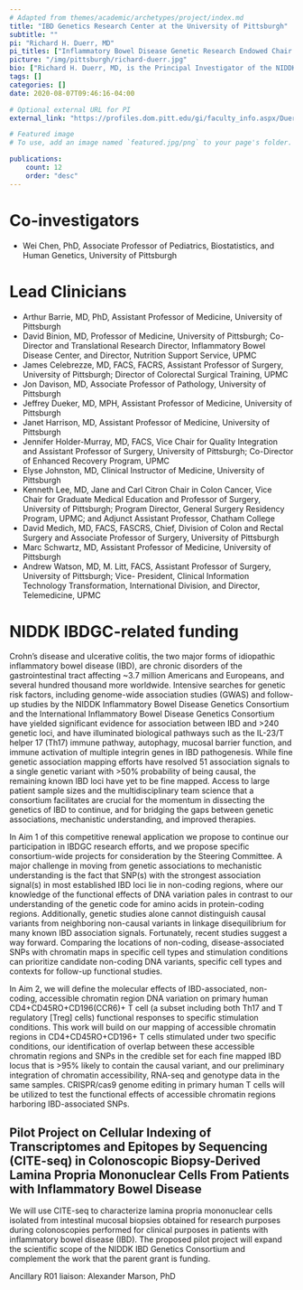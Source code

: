 ```yaml
---
# Adapted from themes/academic/archetypes/project/index.md
title: "IBD Genetics Research Center at the University of Pittsburgh"
subtitle: ""
pi: "Richard H. Duerr, MD"
pi_titles: ["Inflammatory Bowel Disease Genetic Research Endowed Chair Professor of Medicine, Human Genetics, and Clinical and Translational Science, University of Pittsburgh", "Co-Director and Scientific Director, Inflammatory Bowel Disease Center UPMC"]
picture: "/img/pittsburgh/richard-duerr.jpg"
bio: ["Richard H. Duerr, MD, is the Principal Investigator of the NIDDK IBDGC’s Genetic Research Center at the University of Pittsburgh, where he holds the endowed Inflammatory Bowel Disease Genetic Research Chair and is Professor of Medicine, Human Genetics, and Clinical and Translational Science.  He is the Co-Director and Scientific Director of the University of Pittsburgh Medical Center (UPMC) Inflammatory Bowel Disease Center, and he serves as Associate Chief Scientist, Translational Research on the Leadership Team of the Crohn’s & Colitis Foundation's IBD Plexus research and information exchange platform.  Dr. Duerr’s research career began with an IBD-focused research and clinical fellowship at UCLA, where he received training in cellular immunology and also participated in studies that established the association between the serum biomarker, p-ANCA, and IBD.  He refocused his research efforts on the genetics of IBD when he established an independent laboratory at the University of Pittsburgh.  Dr. Duerr currently applies his expertise in human genetics, genomics, and immunology to define the molecular effects of IBD-associated, non-coding, accessible chromatin region DNA variation on human CD4+CD45RO+CD196+ T cell functional responses to stimulation, and to conduct high dimensional immunophenotyping and transcriptional profiling of immunocytes isolated from peripheral blood and from inflamed and non-inflamed intestinal mucosa using the cellular indexing of transcriptomes and epitopes by sequencing (CITE-seq) assay."]
tags: []
categories: []
date: 2020-08-07T09:46:16-04:00

# Optional external URL for PI
external_link: "https://profiles.dom.pitt.edu/gi/faculty_info.aspx/Duerr5020"

# Featured image
# To use, add an image named `featured.jpg/png` to your page's folder.

publications:
    count: 12
    order: "desc"
---
```



# Co-investigators

- Wei Chen, PhD, Associate Professor of Pediatrics, Biostatistics, and Human
  Genetics, University of Pittsburgh


# Lead Clinicians

- Arthur Barrie, MD, PhD, Assistant Professor of Medicine, University of Pittsburgh
- David Binion, MD, Professor of Medicine, University of Pittsburgh; Co-Director and Translational Research Director, Inflammatory Bowel Disease Center, and Director, Nutrition Support Service, UPMC
- James Celebrezze, MD, FACS, FACRS, Assistant Professor of Surgery, University of Pittsburgh; Director of Colorectal Surgical Training, UPMC
- Jon Davison, MD, Associate Professor of Pathology, University of Pittsburgh
- Jeffrey Dueker, MD, MPH, Assistant Professor of Medicine, University of Pittsburgh
- Janet Harrison, MD, Assistant Professor of Medicine, University of Pittsburgh
- Jennifer Holder-Murray, MD, FACS, Vice Chair for Quality Integration and Assistant Professor of Surgery, University of Pittsburgh; Co-Director of Enhanced Recovery Program, UPMC
- Elyse Johnston, MD, Clinical Instructor of Medicine, University of Pittsburgh
- Kenneth Lee, MD, Jane and Carl Citron Chair in Colon Cancer, Vice Chair for Graduate Medical Education and Professor of Surgery, University of Pittsburgh; Program Director, General Surgery Residency Program, UPMC; and Adjunct Assistant Professor, Chatham College
- David Medich, MD, FACS, FASCRS, Chief, Division of Colon and Rectal Surgery and Associate Professor of Surgery, University of Pittsburgh
- Marc Schwartz, MD, Assistant Professor of Medicine, University of Pittsburgh
- Andrew Watson, MD, M. Litt, FACS, Assistant Professor of Surgery, University of Pittsburgh; Vice- President, Clinical Information Technology Transformation, International Division, and Director, Telemedicine, UPMC

# NIDDK IBDGC-related funding

Crohn’s disease and ulcerative colitis, the two major forms of idiopathic
inflammatory bowel disease (IBD), are chronic disorders of the
gastrointestinal tract affecting ~3.7 million Americans and Europeans, and
several hundred thousand more worldwide. Intensive searches for genetic risk
factors, including genome-wide association studies (GWAS) and follow-up
studies by the NIDDK Inflammatory Bowel Disease Genetics Consortium and the
International Inflammatory Bowel Disease Genetics Consortium have yielded
significant evidence for association between IBD and >240 genetic loci, and
have illuminated biological pathways such as the IL-23/T helper 17 (Th17)
immune pathway, autophagy, mucosal barrier function, and immune activation of
multiple integrin genes in IBD pathogenesis. While fine genetic association
mapping efforts have resolved 51 association signals to a single genetic
variant with >50% probability of being causal, the remaining known IBD loci
have yet to be fine mapped. Access to large patient sample sizes and the
multidisciplinary team science that a consortium facilitates are crucial for
the momentum in dissecting the genetics of IBD to continue, and for bridging
the gaps between genetic associations, mechanistic understanding, and improved
therapies.

In Aim 1 of this competitive renewal application we propose to continue our
participation in IBDGC research efforts, and we propose specific
consortium-wide projects for consideration by the Steering Committee. A major
challenge in moving from genetic associations to mechanistic understanding is
the fact that SNP(s) with the strongest association signal(s) in most
established IBD loci lie in non-coding regions, where our knowledge of the
functional effects of DNA variation pales in contrast to our understanding of
the genetic code for amino acids in protein-coding regions. Additionally,
genetic studies alone cannot distinguish causal variants from neighboring
non-causal variants in linkage disequilibrium for many known IBD association
signals. Fortunately, recent studies suggest a way forward. Comparing the
locations of non-coding, disease-associated SNPs with chromatin maps in
specific cell types and stimulation conditions can prioritize candidate
non-coding DNA variants, specific cell types and contexts for follow-up
functional studies.

In Aim 2, we will define the molecular effects of IBD-associated, non-coding,
accessible chromatin region DNA variation on primary human
CD4+CD45RO+CD196(CCR6)+ T cell (a subset including both Th17 and T regulatory
[Treg] cells) functional responses to specific stimulation conditions. This
work will build on our mapping of accessible chromatin regions in
CD4+CD45RO+CD196+ T cells stimulated under two specific conditions, our
identification of overlap between these accessible chromatin regions and SNPs
in the credible set for each fine mapped IBD locus that is >95% likely to
contain the causal variant, and our preliminary integration of chromatin
accessibility, RNA-seq and genotype data in the same samples. CRISPR/cas9
genome editing in primary human T cells will be utilized to test the
functional effects of accessible chromatin regions harboring IBD-associated
SNPs.

## Pilot Project on Cellular Indexing of Transcriptomes and Epitopes by Sequencing (CITE-seq) in Colonoscopic Biopsy-Derived Lamina Propria Mononuclear Cells From Patients with Inflammatory Bowel Disease

We will use CITE-seq to characterize lamina propria mononuclear cells isolated
from intestinal mucosal biopsies obtained for research purposes during
colonoscopies performed for clinical purposes in patients with inflammatory
bowel disease (IBD). The proposed pilot project will expand the scientific
scope of the NIDDK IBD Genetics Consortium and complement the work that the
parent grant is funding.

Ancillary R01 liaison: Alexander Marson, PhD
